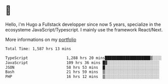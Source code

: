 # 👋 

Hello, i'm Hugo a Fullstack developper since now 5 years, specialize in the ecosysteme JavaScript/Typescript. I mainly use the framework React/Next.

More informations on my [portfolio](https://hcampos.fr)

<!--START_SECTION:waka-->

```txt
Total Time: 1,587 hrs 13 mins

TypeScript                 1,288 hrs 20 mins████████████████████▒░░░░   81.17 %
JavaScript                 109 hrs 36 mins █▓░░░░░░░░░░░░░░░░░░░░░░░   06.91 %
JSON                       58 hrs 53 mins  █░░░░░░░░░░░░░░░░░░░░░░░░   03.71 %
Bash                       21 hrs 59 mins  ▒░░░░░░░░░░░░░░░░░░░░░░░░   01.39 %
PHP                        16 hrs 12 mins  ▒░░░░░░░░░░░░░░░░░░░░░░░░   01.02 %
```

<!--END_SECTION:waka-->

